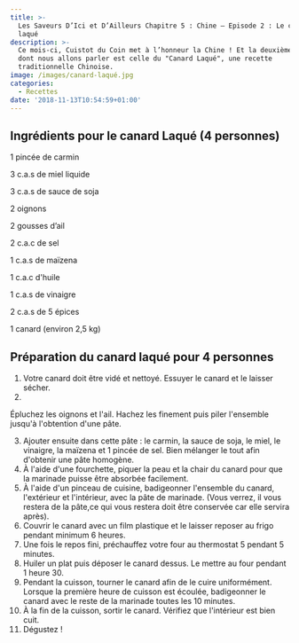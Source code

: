 ```yaml
---
title: >-
  Les Saveurs D’Ici et D’Ailleurs Chapitre 5 : Chine – Episode 2 : Le canard
  laqué
description: >-
  Ce mois-ci, Cuistot du Coin met à l’honneur la Chine ! Et la deuxième recette
  dont nous allons parler est celle du "Canard Laqué", une recette
  traditionnelle Chinoise. 
image: /images/canard-laqué.jpg
categories:
  - Recettes
date: '2018-11-13T10:54:59+01:00'
---
```

## Ingrédients pour le canard Laqué (4 personnes)

1 pincée de carmin

3 c.a.s de miel liquide

3 c.a.s de sauce de soja

2 oignons 

2 gousses d’ail 

2 c.a.c de sel

1 c.a.s de maïzena

1 c.a.c d'huile

1 c.a.s de vinaigre 

2 c.a.s de 5 épices 

1 canard (environ 2,5 kg)

## Préparation du canard laqué pour 4 personnes

1. Votre canard doit être vidé et nettoyé. Essuyer le canard et le laisser sécher.
2. 

Épluchez les oignons et l'ail. Hachez les finement puis piler l'ensemble jusqu'à l'obtention d'une pâte.

3. Ajouter ensuite dans cette pâte : le carmin, la sauce de soja, le miel, le vinaigre, la maïzena et 1 pincée de sel. Bien mélanger le tout afin d'obtenir une pâte homogène. 
4. À l'aide d'une fourchette, piquer la peau et la chair du canard pour que la marinade puisse être absorbée facilement.
5. À l'aide d'un pinceau de cuisine, badigeonner l'ensemble du canard, l'extérieur et l'intérieur, avec la pâte de marinade. (Vous verrez, il vous restera de la pâte,ce qui vous restera doit être conservée car elle servira après).
6. Couvrir le canard avec un film plastique et le laisser reposer au frigo pendant minimum 6 heures.
7. Une fois le repos fini, préchauffez votre four au thermostat 5 pendant 5 minutes.
8. Huiler un plat puis déposer le canard dessus.
   Le mettre au four pendant 1 heure 30.
9. Pendant la cuisson, tourner le canard afin de le cuire uniformément. Lorsque la première heure de cuisson est écoulée, badigeonner le canard avec le reste de la marinade toutes les 10 minutes.
10. À la fin de la cuisson, sortir le canard. Vérifiez que l'intérieur est bien cuit.
11. Dégustez !

